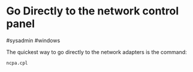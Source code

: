# Go Directly to the network control panel
#sysadmin #windows 

The quickest way to go directly to the network adapters is the command:
```
ncpa.cpl
```